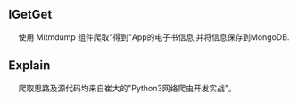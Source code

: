 ## IGetGet
&emsp; 使用 Mitmdump 组件爬取"得到"App的电子书信息,并将信息保存到MongoDB.

## Explain
&emsp; 爬取思路及源代码均来自崔大的"Python3网络爬虫开发实战"。
